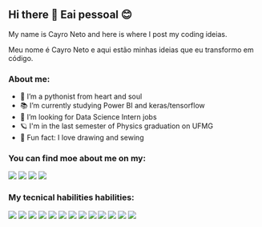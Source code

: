 ## Hi there 👋 Eai pessoal 😊

My name is Cayro Neto and here is where I post my coding ideias. 

Meu nome é Cayro Neto e aqui estão minhas ideias que eu transformo em código.

### About me:

- 🐍 I’m a pythonist from heart and soul
- 📚 I’m currently studying Power BI and keras/tensorflow 
- 🔭 I’m looking for Data Science Intern jobs
- 🪐 I'm in the last semester of Physics graduation on UFMG
- 🎈 Fun fact: I love drawing and sewing

### You can find  moe about me on my:

[<img src="https://img.shields.io/badge/Medium-12100E?style=for-the-badge&logo=medium&logoColor=white" />][medium]
[<img src="https://img.shields.io/badge/LinkedIn-0077B5?style=for-the-badge&logo=linkedin&logoColor=white" />][linkedin]
[<img src="https://img.shields.io/badge/Instagram-E4405F?style=for-the-badge&logo=instagram&logoColor=white" />][instagram]
[<img src="https://img.shields.io/badge/Datacamp-05192D?style=for-the-badge&logo=datacamp&logoColor=65FF8F" />][datacamp]



### My tecnical habilities habilities:



<img src="https://img.shields.io/badge/-D00000?style=for-the-badge&logo=Keras&logoColor=white"/>  
<img src="https://img.shields.io/badge/-FF6F00?style=for-the-badge&logo=TensorFlow&logoColor=white"/>  
<img src="https://img.shields.io/badge/-F37626.svg?&style=for-the-badge&logo=Jupyter&logoColor=white"/> 
<img src="https://img.shields.io/badge/-F7931E?style=for-the-badge&logo=scikit-learn&logoColor=white"/>
<img src="https://img.shields.io/badge/-FF9A00?style=for-the-badge&logo=adobe%20illustrator&logoColor=white"/>  
<img src="https://img.shields.io/badge/-F2C811?style=for-the-badge&logo=Power%20BI&logoColor=white"/> 
<img src="https://img.shields.io/badge/-47A141?style=for-the-badge&logo=LaTeX&logoColor=white"/>  
<img src="https://img.shields.io/badge/-217346?style=for-the-badge&logo=microsoft-excel&logoColor=white"/> 
<img src="https://img.shields.io/badge/-3776AB?style=for-the-badge&logo=python&logoColor=white"/>
<img src="https://img.shields.io/badge/-31A8FF?style=for-the-badge&logo=Adobe%20Photoshop&logoColor=black"/>  
<img src="https://img.shields.io/badge/-00599C?style=for-the-badge&logo=c&logoColor=white"/>  
<img src="https://img.shields.io/badge/-2C2D72?style=for-the-badge&logo=pandas&logoColor=white"/> 
<img src="https://img.shields.io/badge/-00000F?style=for-the-badge&logo=mysql&logoColor=white"/>  





<!---
<img src=""/>  
-->

[medium]: https://cyaneto.medium.com/
[linkedin]:https://www.linkedin.com/in/cayro-neto/
[instagram]: https://instagram.com/cyanet.o
[datacamp]: https://www.datacamp.com/profile/netocayro
<!--



**cyaneto/cyaneto** is a ✨ _special_ ✨ repository because its `README.md` (this file) appears on your GitHub profile.

Here are some ideas to get you started:

- 🔭 I’m currently working on ...
- 🌱 I’m currently learning ...
- 👯 I’m looking to collaborate on ...
- 🤔 I’m looking for help with ...
- 💬 Ask me about ...
- 📫 How to reach me: ...
- 😄 Pronouns: ...
- ⚡ Fun fact: ...
-->
